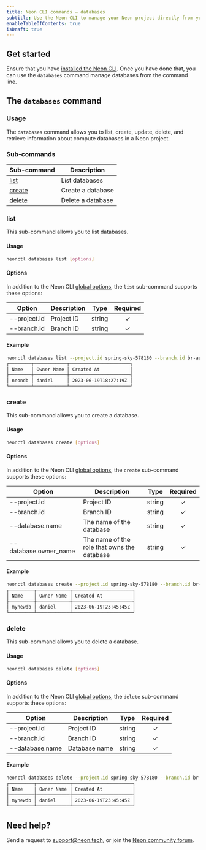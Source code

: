 ```yaml
---
title: Neon CLI commands — databases
subtitle: Use the Neon CLI to manage your Neon project directly from your terminal
enableTableOfContents: true
isDraft: true
---
```


## Get started

Ensure that you have [installed the Neon CLI](../neon-cli/get-started). Once you have done that, you can use the `databases` command manage databases from the command line.

## The `databases` command

### Usage

The `databases` command allows you to list, create, update, delete, and retrieve information about compute databases in a Neon project.

### Sub-commands

| Sub-command  | Description      |
|---------|------------------|
| [list](#list)    | List databases    |
| [create](#create)  | Create a database |
| [delete](#delete)  | Delete a database |

### list

This sub-command allows you to list databases.

#### Usage

```bash
neonctl databases list [options]
```

#### Options

In addition to the Neon CLI [global options](../neon-cli/global-options), the `list` sub-command supports these options:

| Option        | Description | Type   | Required  |
| ------------- | ----------- | ------ | :------: |
| --project.id  | Project ID  | string | &check; |
| --branch.id   | Branch ID   | string | &check; |

#### Example

```bash
neonctl databases list --project.id spring-sky-578180 --branch.id br-autumn-dust-190886
┌────────┬────────────┬──────────────────────┐
│ Name   │ Owner Name │ Created At           │
├────────┼────────────┼──────────────────────┤
│ neondb │ daniel     │ 2023-06-19T18:27:19Z │
└────────┴────────────┴──────────────────────┘
```

### create

This sub-command allows you to create a database.

#### Usage

```bash
neonctl databases create [options]
```

#### Options

In addition to the Neon CLI [global options](../neon-cli/global-options), the `create` sub-command supports these options:

| Option               | Description                          | Type   | Required  |
| -------------------- | ------------------------------------ | ------ | :------: |
| --project.id         | Project ID                           | string | &check; |
| --branch.id          | Branch ID                            | string | &check; |
| --database.name      | The name of the database             | string | &check; |
| --database.owner_name| The name of the role that owns the database | string | &check; |

#### Example

```bash
neonctl databases create --project.id spring-sky-578180 --branch.id br-autumn-dust-190886 --database.name mynewdb --database.owner_name daniel
┌─────────┬────────────┬──────────────────────┐
│ Name    │ Owner Name │ Created At           │
├─────────┼────────────┼──────────────────────┤
│ mynewdb │ daniel     │ 2023-06-19T23:45:45Z │
└─────────┴────────────┴──────────────────────┘
```

### delete

This sub-command allows you to delete a database.

#### Usage

```bash
neonctl databases delete [options]
```

#### Options

In addition to the Neon CLI [global options](../neon-cli/global-options), the `delete` sub-command supports these options:

| Option           | Description  | Type   | Required  |
| ---------------- | ------------ | ------ | :------: |
| --project.id     | Project ID   | string | &check; |
| --branch.id      | Branch ID    | string | &check; |
| --database.name  | Database name| string | &check; |

#### Example

```bash
neonctl databases delete --project.id spring-sky-578180 --branch.id br-autumn-dust-190886 --database.name mynewdb
┌─────────┬────────────┬──────────────────────┐
│ Name    │ Owner Name │ Created At           │
├─────────┼────────────┼──────────────────────┤
│ mynewdb │ daniel     │ 2023-06-19T23:45:45Z │
└─────────┴────────────┴──────────────────────┘
```

## Need help?

Send a request to [support@neon.tech](mailto:support@neon.tech), or join the [Neon community forum](https://community.neon.tech/).
